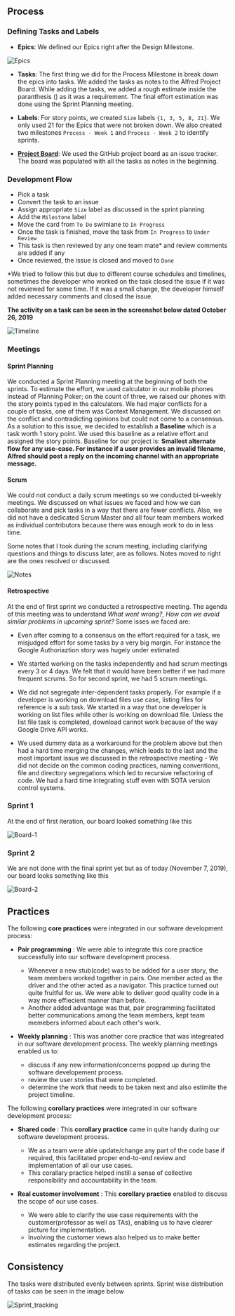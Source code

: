 ## Process

### Defining Tasks and Labels

 - **Epics**: We defined our Epics right after the Design Milestone.
 
 ![Epics](img/Epics.png)
 
 - **Tasks**: The first thing we did for the Process Milestone is break down the epics into tasks. We added the tasks as notes to the Alfred Project Board. While adding the tasks, we added a rough estimate inside the paranthesis () as it was a requirement. The final effort estimation was done using the Sprint Planning meeting.
 
 - **Labels**: For story points, we created `Size` labels `{1, 3, 5, 8, 21}`. We only used 21 for the Epics that were not broken down. We also created two milestones `Process - Week 1` and `Process - Week 2` to identify sprints.
 
 - [**Project Board**](https://github.ncsu.edu/csc510-fall2019/CSC510-9/projects/1): We used the GitHub project board as an issue tracker. The board was populated with all the tasks as notes in the beginning.

### Development Flow

 - Pick a task
 - Convert the task to an issue
 - Assign appropriate `Size` label as discussed in the sprint planning
 - Add the `Milestone` label
 - Move the card from `To Do` swimlane to `In Progress`
 - Once the task is finished, move the task from `In Progress` to `Under Review`
 - This task is then reviewed by any one team mate* and review comments are added if any
 - Once reviewed, the issue is closed and moved to `Done`

*We tried to follow this but due to different course schedules and timelines, sometimes the developer who worked on the task closed the issue if it was not reviewed for some time. If it was a small change, the developer himself added necessary comments and closed the issue.

**The activity on a task can be seen in the screenshot below dated October 26, 2019**

![Timeline](img/task_timeline.png)
 
### Meetings

#### Sprint Planning

We conducted a Sprint Planning meeting at the beginning of both the sprints. To estimate the effort, we used calculator in our mobile phones instead of Planning Poker; on the count of three, we raised our phones with the story points typed in the calculators. We had major conflicts for a couple of tasks, one of them was Context Management. We discussed on the conflict and contradicting opinions but could not come to a consensus. As a solution to this issue, we decided to establish a **Baseline** which is a task worth 1 story point. We used this baseline as a relative effort and assigned the story points. Baseline for our project is: **Smallest alternate flow for any use-case. For instance if a user provides an invalid filename, Alfred should post a reply on the incoming channel with an appropriate message.**
 
#### Scrum 

We could not conduct a daily scrum meetings so we conducted bi-weekly meetings. We discussed on what issues we faced and how we can collaborate and pick tasks in a way that there are fewer conflicts. Also, we did not have a dedicated Scrum Master and all four team members worked as individual contributors because there was enough work to do in less time.

Some notes that I took during the scrum meeting, including clarifying questions and things to discuss later, are as follows. Notes moved to right are the ones resolved or discussed.

![Notes](img/Notes.png)
 
#### Retrospective

At the end of first sprint we conducted a retrospective meeting. The agenda of this meeting was to understand _What went wrong?_, _How can we avoid similar problems in upcoming sprint?_ Some isses we faced are:

 - Even after coming to a consensus on the effort required for a task, we misjudged effort for some tasks by a very big margin. For instance the Google Authoriaztion story was hugely under estimated.
 
 - We started working on the tasks independently and had scrum meetings every 3 or 4 days. We felt that it would have been better if we had more frequent scrums. So for second sprint, we had 5 scrum meetings.

 - We did not segregate inter-dependent tasks properly. For example if a developer is working on download files use case, listing files for reference is a sub task. We started in a way that one developer is working on list files while other is working on download file. Unless the list file task is completed, download cannot work because of the way Google Drive API works.
 
 - We used dummy data as a workaround for the problem above but then had a hard time merging the changes, which leads to the last and the most important issue we discussed in the retrospective meeting - We did not decide on the common coding practices, naming conventions, file and directory segregations which led to recursive refactoring of code. We had a hard time integrating stuff even with SOTA version control systems.
 
### Sprint 1

At the end of first iteration, our board looked something like this

![Board-1](img/board_1.png)

### Sprint 2

We are not done with the final sprint yet but as of today (November 7, 2019), our board looks something like this

![Board-2](img/board_2.png)

## Practices

The following **core practices** were integrated in our software development process:

- **Pair programming** : We were able to integrate this core practice successfully into our software development process.

  - Whenever a new stub(code) was to be added for a user story, the team members worked together in pairs. One member acted as the driver and the other acted as a navigator. This practice turned out quite fruitful for us. We were able to deliver good quality code in a way more effiecient manner than before. 
  - Another added advantage was that, pair programming facilitated better communications among the team members, kept team memebers informed about each other's work.
  
- **Weekly planning** : This was another core practice that was integreated in our software development process. The weekly planning meetings enabled us to:
 
  - discuss if any new information/concerns popped up during the software developement process.
  - review the user stories that were completed.
  - determine the work that needs to be taken next and also estimite the project timeline.
  
The following **corollary practices** were integrated in our software development process:

- **Shared code** : This **corollary practice** came in quite handy during our software development process. 

  - We as a team were able update/change any part of the code base if required, this facilitated proper end-to-end review and implementation of all our use cases.
  - This corallary practice helped instill a sense of collective responsibility and accountability in the team.
  
- **Real customer involvement** : This **corollary practice** enabled to discuss the scope of our use cases.

  - We were able to clarify the use case requirements with the customer(professor as well as TAs), enabling us to have clearer picture for implementation.
  - Involving the customer views also helped us to make better estimates regarding the project.



## Consistency

The tasks were distributed evenly between sprints. Sprint wise distribution of tasks can be seen in the image below

![Sprint_tracking](img/Sprint_tracking.png)

